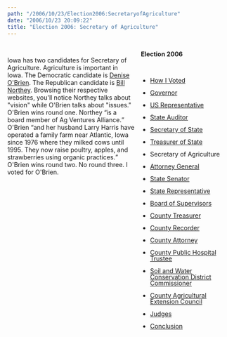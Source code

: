 ```yaml
---
path: "/2006/10/23/Election2006:SecretaryofAgriculture" 
date: "2006/10/23 20:09:22" 
title: "Election 2006: Secretary of Agriculture" 
---
```

<div style="float: right; width: 200px; margin: 0 0 1em 1em;" class="box"><br>	<h4 style="margin: 0;">Election 2006</h4><br>	<ul style="padding-left: 1.5em; line-height: 1em;"><br>		<li><a href="http://typewriting.org/2006/10/16/2006_Election%3A_How_I_Voted/">How I Voted</a></li><br>		<li><a href="http://typewriting.org/2006/10/17/2006_Election%3A_Governor/">Governor</a></li><br>		<li><a href="http://typewriting.org/2006/10/17/Election_2006%3A_US_Representative/">US Representative</a></li><br>		<li><a href="http://typewriting.org/2006/10/17/Election_2006%3A_State_Auditor/">State Auditor</a></li><br>		<li><a href="http://typewriting.org/2006/10/18/Election_2006%3A_Secretary_of_State/">Secretary of State</a></li><br>		<li><a href="http://typewriting.org/2006/10/19/Election_2006%3A_Treasurer_of_State/">Treasurer of State</a></li><br>		<li>Secretary of Agriculture</li><br>		<li><a href="http://typewriting.org/2006/10/23/Election_2006%3A_Attorney_General/">Attorney General</a></li><br>		<li><a href="http://typewriting.org/2006/10/23/Election_2006%3A_State_Senator/">State Senator</a></li><br>		<li><a href="http://typewriting.org/2006/10/23/Election_2006%3A_State_Representative/">State Representative</a></li><br>		<li><a href="http://typewriting.org/2006/10/25/Election_2006%3A_Board_of_Supervisors/">Board of Supervisors</a></li><br>		<li><a href="http://typewriting.org/2006/10/25/Election_2006%3A_County_Treasurer/">County Treasurer</a></li><br>		<li><a href="http://typewriting.org/2006/10/25/Election_2006%3A_County_Recorder/">County Recorder</a></li><br>		<li><a href="http://typewriting.org/2006/10/29/Election_2006%3A_County_Attorney/">County Attorney</a></li><br>		<li><a href="http://typewriting.org/2006/10/29/Election_2006%3A_County_Public_Hospital_Trustee/">County Public Hospital Trustee</a></li><br>		<li><a href="http://typewriting.org/2006/10/29/Election_2006%3A__Soil_and_Water_Conservation_District_Commissioner/">Soil and Water Conservation District Commissioner</a></li><br>		<li><a href="http://typewriting.org/2006/10/29/Election_2006%3A_County_Agricultural_Extension_Council/">County Agricultural Extension Council</a></li><br>		<li><a href="http://typewriting.org/2006/10/29/Election_2006%3A_Judges/">Judges</a></li><br>		<li><a href="http://typewriting.org/2006/10/29/Election_2006%3A_Conclusion/">Conclusion</a></li><br>	</ul><br></div><br><p>Iowa has two candidates for Secretary of Agriculture. Agriculture is important in Iowa. The Democratic candidate is <a href="http://deniseobrien.com/">Denise O'Brien</a>. The Republican candidate is <a href="http://www.billnorthey.com/">Bill Northey</a>. Browsing their respective websites, you'll notice Northey talks about "vision" while O'Brien talks about "issues." O'Brien wins round one. Northey <q>is a board member of Ag Ventures Alliance.</q> O'Brien <q>and her husband Larry Harris have operated a family farm near Atlantic, Iowa since 1976 where they milked cows until 1995. They now raise poultry, apples, and strawberries using organic practices.</q> O'Brien wins round two. No round three. I voted for O'Brien.</p><br><div class="clear"></div>